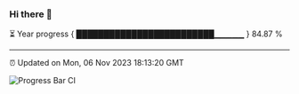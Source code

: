### Hi there 👋

⏳ Year progress { █████████████████████████▁▁▁▁▁ } 84.87 %

---

⏰ Updated on Mon, 06 Nov 2023 18:13:20 GMT

![Progress Bar CI](https://github.com/liununu/liununu/workflows/Progress%20Bar%20CI/badge.svg)
